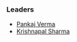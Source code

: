 ### Leaders
* [Pankaj Verma](mailto:pankaj.verma@owasp.org)
* [Krishnapal Sharma](mailto:Krishnapal.sharma@owasp.org)
